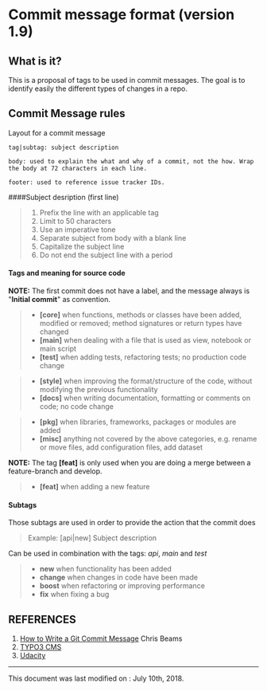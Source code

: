 Commit message format (version 1.9)
===================

## What is it?
This is a proposal of tags to be used in commit messages. The goal is to identify easily the different types of changes in a repo.

## Commit Message rules

Layout for a commit message
```
tag|subtag: subject description

body: used to explain the what and why of a commit, not the how. Wrap the body at 72 characters in each line.

footer: used to reference issue tracker IDs.
```

####Subject desription (first line)
> 1. Prefix the line with an applicable tag
> 2. Limit to 50 characters
> 3. Use an imperative tone
> 4. Separate subject from body with a blank line
> 5. Capitalize the subject line
> 6. Do not end the subject line with a period


#### Tags and meaning for source code
**NOTE:** The first commit does not have a label, and the message always is "**Initial commit**" as convention.

>* **[core]** when functions, methods or classes have been added, modified or removed; method signatures or return types have changed
>* **[main]** when dealing with a file that is used as view, notebook or main script
>* **[test]** when adding tests, refactoring tests; no production code change

>* **[style]** when improving the format/structure of the code, without modifying the previous functionality
>* **[docs]** when writing documentation, formatting or comments on code; no code change


>* **[pkg]** when libraries, frameworks, packages or modules are added
>* **[misc]** anything not covered by the above categories, e.g. rename or move files, add configuration files, add dataset


**NOTE:** The tag **[feat]** is only used when you are doing a merge between a feature-branch and develop.

>* **[feat]** when adding a new feature

#### Subtags
Those subtags are used in order to provide the action that the commit does

>Example:
>  [api|new] Subject description

Can be used in combination with the tags: *api*, *main* and *test*
>* **new** when functionality has been added
>* **change** when changes in code have been made
>* **boost** when refactoring or improving performance
>* **fix** when fixing a bug


## REFERENCES

1. [How to Write a Git Commit Message](http://chris.beams.io/posts/git-commit/#why-not-how) Chris Beams
2. [TYPO3 CMS](http://wiki.typo3.org/CommitMessage_Format_(Git))
3. [Udacity](https://udacity.github.io/git-styleguide/)
-------------
This document was last modified on : July 10th, 2018.
